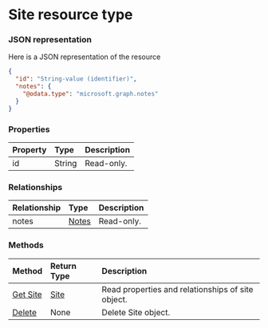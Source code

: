 # Site resource type



### JSON representation

Here is a JSON representation of the resource

<!-- {
  "blockType": "resource",
  "optionalProperties": [
    "notes"
  ],
  "@odata.type": "microsoft.graph.site"
}-->

```json
{
  "id": "String-value (identifier)",
  "notes": {
    "@odata.type": "microsoft.graph.notes"
  }
}

```
### Properties
| Property	   | Type	|Description|
|:---------------|:--------|:----------|
|id|String| Read-only.|

### Relationships
| Relationship | Type	|Description|
|:---------------|:--------|:----------|
|notes|[Notes](notes.md)| Read-only.|

### Methods

| Method		   | Return Type	|Description|
|:---------------|:--------|:----------|
|[Get Site](../api/site_get.md) | [Site](site.md) |Read properties and relationships of site object.|
|[Delete](../api/site_delete.md) | None |Delete Site object. |

<!-- uuid: a45eaed3-2ab6-479e-b4cc-a0e56c081e2f
2015-10-25 12:52:19 UTC -->
<!-- {
  "type": "#page.annotation",
  "description": "Site resource",
  "keywords": "",
  "section": "documentation",
  "tocPath": ""
}-->